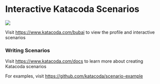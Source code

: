 # Interactive Katacoda Scenarios

[![](http://shields.katacoda.com/katacoda/bubai/count.svg)](https://www.katacoda.com/bubai "Get your profile on Katacoda.com")

Visit https://www.katacoda.com/bubai to view the profile and interactive scenarios

### Writing Scenarios
Visit https://www.katacoda.com/docs to learn more about creating Katacoda scenarios

For examples, visit https://github.com/katacoda/scenario-example
